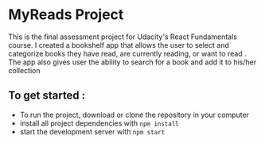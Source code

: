 # MyReads Project

This is the final assessment project for Udacity's React Fundamentals course. I created a bookshelf app that allows the user to select and categorize books they have read, are currently reading, or want to read . The app also gives user the ability to search for a book and add it to his/her collection



## To get started :

* To run the project, download or clone the repository in your computer
* install all project dependencies with `npm install`
* start the development server with `npm start`
